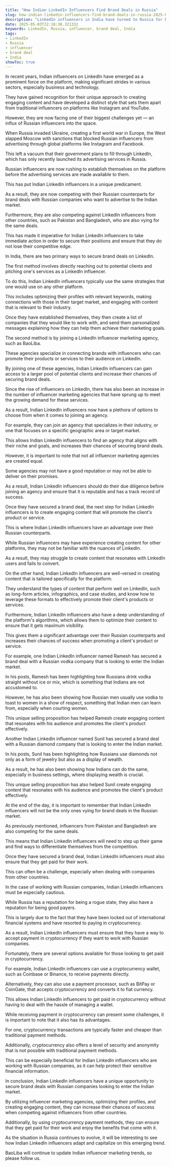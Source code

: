 ```yaml
---
title: "How Indian LinkedIn Influencers Find Brand Deals in Russia"
slug: how-indian-linkedin-influencers-find-brand-deals-in-russia-2025-05-03
description: "LinkedIn influencers in India have turned to Russia for brand deals, thanks to an influx of Russian money into their economy. This article highlights the process and opportunities they have created."
date: 2025-05-03T22:10:38.321332
keywords: LinkedIn, Russia, influencer, brand deal, India
tags:
- LinkedIn
- Russia
- influencer
- brand deal
- India
showToc: true
---
```


In recent years, Indian influencers on LinkedIn have emerged as a prominent force on the platform, making significant strides in various sectors, especially business and technology.

They have gained recognition for their unique approach to creating engaging content and have developed a distinct style that sets them apart from traditional influencers on platforms like Instagram and YouTube.

However, they are now facing one of their biggest challenges yet — an influx of Russian influencers into the space.

When Russia invaded Ukraine, creating a first world war in Europe, the West slapped Moscow with sanctions that blocked Russian influencers from advertising through global platforms like Instagram and Facebook.

This left a vacuum that their government plans to fill through LinkedIn, which has only recently launched its advertising services in Russia.

Russian influencers are now rushing to establish themselves on the platform before the advertising services are made available to them.

This has put Indian LinkedIn influencers in a unique predicament.

As a result, they are now competing with their Russian counterparts for brand deals with Russian companies who want to advertise to the Indian market.

Furthermore, they are also competing against LinkedIn influencers from other countries, such as Pakistan and Bangladesh, who are also vying for the same deals.

This has made it imperative for Indian LinkedIn influencers to take immediate action in order to secure their positions and ensure that they do not lose their competitive edge.

In India, there are two primary ways to secure brand deals on LinkedIn.

The first method involves directly reaching out to potential clients and pitching one's services as a LinkedIn influencer.

To do this, Indian LinkedIn influencers typically use the same strategies that one would use on any other platform.

This includes optimizing their profiles with relevant keywords, making connections with those in their target market, and engaging with content that is relevant to their industry.

Once they have established themselves, they then create a list of companies that they would like to work with, and send them personalized messages explaining how they can help them achieve their marketing goals.

The second method is by joining a LinkedIn influencer marketing agency, such as BaoLiba.

These agencies specialize in connecting brands with influencers who can promote their products or services to their audience on LinkedIn.

By joining one of these agencies, Indian LinkedIn influencers can gain access to a larger pool of potential clients and increase their chances of securing brand deals.

Since the rise of influencers on LinkedIn, there has also been an increase in the number of influencer marketing agencies that have sprung up to meet the growing demand for these services.

As a result, Indian LinkedIn influencers now have a plethora of options to choose from when it comes to joining an agency.

For example, they can join an agency that specializes in their industry, or one that focuses on a specific geographic area or target market.

This allows Indian LinkedIn influencers to find an agency that aligns with their niche and goals, and increases their chances of securing brand deals.

However, it is important to note that not all influencer marketing agencies are created equal.

Some agencies may not have a good reputation or may not be able to deliver on their promises.

As a result, Indian LinkedIn influencers should do their due diligence before joining an agency and ensure that it is reputable and has a track record of success.

Once they have secured a brand deal, the next step for Indian LinkedIn influencers is to create engaging content that will promote the client's product or service.

This is where Indian LinkedIn influencers have an advantage over their Russian counterparts.

While Russian influencers may have experience creating content for other platforms, they may not be familiar with the nuances of LinkedIn.

As a result, they may struggle to create content that resonates with LinkedIn users and fails to convert.

On the other hand, Indian LinkedIn influencers are well-versed in creating content that is tailored specifically for the platform.

They understand the types of content that perform well on LinkedIn, such as long-form articles, infographics, and case studies, and know how to leverage these formats to effectively promote their client's products or services.

Furthermore, Indian LinkedIn influencers also have a deep understanding of the platform's algorithms, which allows them to optimize their content to ensure that it gets maximum visibility.

This gives them a significant advantage over their Russian counterparts and increases their chances of success when promoting a client's product or service.

For example, one Indian LinkedIn influencer named Ramesh has secured a brand deal with a Russian vodka company that is looking to enter the Indian market.

In his posts, Ramesh has been highlighting how Russians drink vodka straight without ice or mix, which is something that Indians are not accustomed to.

However, he has also been showing how Russian men usually use vodka to toast to women in a show of respect, something that Indian men can learn from, especially when courting women.

This unique selling proposition has helped Ramesh create engaging content that resonates with his audience and promotes the client's product effectively.

Another Indian LinkedIn influencer named Sunil has secured a brand deal with a Russian diamond company that is looking to enter the Indian market.

In his posts, Sunil has been highlighting how Russians use diamonds not only as a form of jewelry but also as a display of wealth.

As a result, he has also been showing how Indians can do the same, especially in business settings, where displaying wealth is crucial.

This unique selling proposition has also helped Sunil create engaging content that resonates with his audience and promotes the client's product effectively.

At the end of the day, it is important to remember that Indian LinkedIn influencers will not be the only ones vying for brand deals in the Russian market.

As previously mentioned, influencers from Pakistan and Bangladesh are also competing for the same deals.

This means that Indian LinkedIn influencers will need to step up their game and find ways to differentiate themselves from the competition.

Once they have secured a brand deal, Indian LinkedIn influencers must also ensure that they get paid for their work.

This can often be a challenge, especially when dealing with companies from other countries.

In the case of working with Russian companies, Indian LinkedIn influencers must be especially cautious.

While Russia has a reputation for being a rogue state, they also have a reputation for being good payers.

This is largely due to the fact that they have been locked out of international financial systems and have resorted to paying in cryptocurrency.

As a result, Indian LinkedIn influencers must ensure that they have a way to accept payment in cryptocurrency if they want to work with Russian companies.

Fortunately, there are several options available for those looking to get paid in cryptocurrency.

For example, Indian LinkedIn influencers can use a cryptocurrency wallet, such as Coinbase or Binance, to receive payments directly.

Alternatively, they can also use a payment processor, such as BitPay or CoinGate, that accepts cryptocurrency and converts it to fiat currency.

This allows Indian LinkedIn influencers to get paid in cryptocurrency without having to deal with the hassle of managing a wallet.

While receiving payment in cryptocurrency can present some challenges, it is important to note that it also has its advantages.

For one, cryptocurrency transactions are typically faster and cheaper than traditional payment methods.

Additionally, cryptocurrency also offers a level of security and anonymity that is not possible with traditional payment methods.

This can be especially beneficial for Indian LinkedIn influencers who are working with Russian companies, as it can help protect their sensitive financial information.

In conclusion, Indian LinkedIn influencers have a unique opportunity to secure brand deals with Russian companies looking to enter the Indian market.

By utilizing influencer marketing agencies, optimizing their profiles, and creating engaging content, they can increase their chances of success when competing against influencers from other countries.

Additionally, by using cryptocurrency payment methods, they can ensure that they get paid for their work and enjoy the benefits that come with it.

As the situation in Russia continues to evolve, it will be interesting to see how Indian LinkedIn influencers adapt and capitalize on this emerging trend.

BaoLiba will continue to update Indian influencer marketing trends, so please follow us.